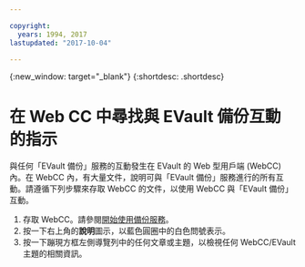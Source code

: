 ```yaml
---

copyright:
  years: 1994, 2017
lastupdated: "2017-10-04"

---
```

{:new_window: target="_blank"}
{:shortdesc: .shortdesc}

# 在 Web CC 中尋找與 EVault 備份互動的指示

與任何「EVault 備份」服務的互動發生在 EVault 的 Web 型用戶端 (WebCC) 內。在 WebCC 內，有大量文件，說明可與「EVault 備份」服務進行的所有互動。請遵循下列步驟來存取 WebCC 的文件，以使用 WebCC 與「EVault 備份」互動。

1. 存取 WebCC。請參閱[開始使用備份服務](/docs/infrastructure/Backup/index.html)。
2. 按一下右上角的**說明**圖示，以藍色圓圈中的白色問號表示。
3. 按一下蹦現方框左側導覽列中的任何文章或主題，以檢視任何 WebCC/EVault 主題的相關資訊。

